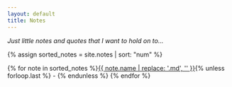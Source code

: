 ```yaml
---
layout: default
title: Notes
---
```


<script>
// Function to display a random note on page load
window.onload = function() {
  var noteCount = {{ site.notes | size }};
  var randomNote = Math.floor(Math.random() * noteCount) + 1;
  displayNote(randomNote);
};

function displayNote(number) {
  fetch('/notes/' + number + '.html')
    .then(response => response.text())
    .then(content => {
      document.getElementById('note-container').innerHTML = content;
    });
}
</script>

*Just little notes and quotes that I want to hold on to...*

{% assign sorted_notes = site.notes | sort: "num" %}

{% for note in sorted_notes %}<a href="javascript:void(0);" onclick="displayNote('{{ note.name | replace: '.md', '' }}')">{{ note.name | replace: '.md', '' }}</a>{% unless forloop.last %} - {% endunless %}
{% endfor %}  

<div id="note-container">
  <!-- Random note content will be displayed here on page load -->
</div>


